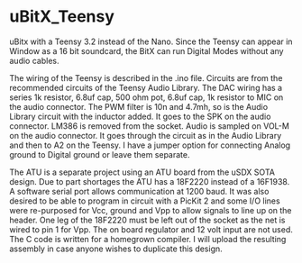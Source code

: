 # uBitX_Teensy
uBitx with a Teensy 3.2 instead of the Nano.  Since the Teensy can appear in Window as a 16 bit soundcard, the BitX can run Digital Modes without any audio cables.

The wiring of the Teensy is described in the .ino file.  Circuits are from the recommended circuits of the Teensy Audio Library.
The DAC wiring has a series 1k resistor, 6.8uf cap, 500 ohm pot, 6.8uf cap, 1k resistor to MIC on the audio connector.
The PWM filter is 10n and 4.7mh, so is the Audio Library circuit with the inductor added.  It goes to the SPK on the audio connector.  LM386 is removed from the socket.
Audio is sampled on VOL-M on the audio connector.  It goes through the circuit as in the Audio Library and then to A2 on the Teensy.  I have a jumper option for connecting Analog ground to Digital ground or leave them separate.

The ATU is a separate project using an ATU board from the uSDX SOTA design.  Due to part shortages the ATU has a 18F2220 instead of a 16F1938.  A software serial port allows communication at 1200 baud. It was also desired to be able to program in circuit with a PicKit 2 and some I/O lines were re-purposed for Vcc, ground and Vpp to allow signals to line up on the header.  One leg of the 18F2220 must be left out of the socket as the net is wired to pin 1 for Vpp.  The on board regulator and 12 volt input are not used. The C code is written for a homegrown compiler.   I will upload the resulting assembly in case anyone wishes to duplicate this design.

